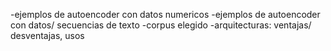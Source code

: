 -ejemplos de autoencoder con datos numericos
-ejemplos de autoencoder con datos/ secuencias de texto
-corpus elegido
-arquitecturas: ventajas/ desventajas, usos
